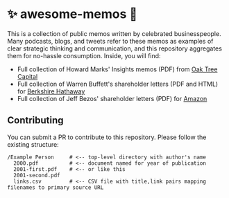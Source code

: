 # ✨ awesome-memos 📃

This is a collection of public memos written by celebrated businesspeople. Many podcasts, blogs, and tweets refer to these memos as examples of clear strategic thinking and communication, and this repository aggregates them for no-hassle consumption. Inside, you will find:

- Full collection of Howard Marks' Insights memos (PDF) from [Oak Tree Capital](https://www.oaktreecapital.com)
- Full collection of Warren Buffett's shareholder letters (PDF and HTML) for [Berkshire Hathaway](https://www.berkshirehathaway.com)
- Full collection of Jeff Bezos' shareholder letters (PDF) for [Amazon](https://www.amazon.com)

## Contributing

You can submit a PR to contribute to this repository. Please follow the existing structure:

```
/Example Person     # <-- top-level directory with author's name
  2000.pdf          # <-- document named for year of publication
  2001-first.pdf    # <-- or like this
  2001-second.pdf
  links.csv         # <-- CSV file with title,link pairs mapping filenames to primary source URL
```
